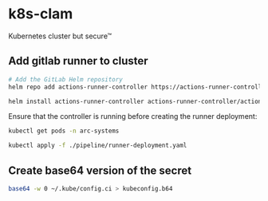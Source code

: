 # k8s-clam
Kubernetes cluster but secure™

## Add gitlab runner to cluster

```bash
# Add the GitLab Helm repository
helm repo add actions-runner-controller https://actions-runner-controller.github.io/actions-runner-controller
```

```bash
helm install actions-runner-controller actions-runner-controller/actions-runner-controller -namespace arc-systems -create-namespace -f runner-controller.yaml
```

Ensure that the controller is running before creating the runner deployment:

```bash
kubectl get pods -n arc-systems
```

```bash
kubectl apply -f ./pipeline/runner-deployment.yaml
```

## Create base64 version of the secret

```bash
base64 -w 0 ~/.kube/config.ci > kubeconfig.b64
```
